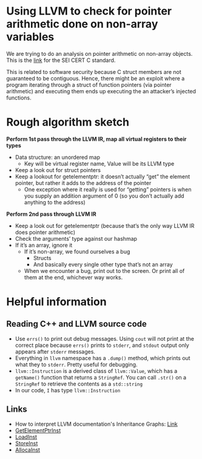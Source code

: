 # Using LLVM to check for pointer arithmetic done on non-array variables

We are trying to do an analysis on pointer arithmetic on non-array objects. This is the [link](https://www.securecoding.cert.org/confluence/display/c/ARR37-C.+Do+not+add+or+subtract+an+integer+to+a+pointer+to+a+non-array+object) for the SEI CERT C standard. 

This is related to software security because C struct members are not guaranteed to be contiguous. Hence, there might be an exploit where a program iterating through a struct of function pointers (via pointer arithmetic) and executing them ends up executing the an attacker’s injected functions.

# Rough algorithm sketch

**Perform 1st pass through the LLVM IR, map all virtual registers to their types**
* Data structure: an unordered map 
  * Key will be virtual register name, Value will be its LLVM type
* Keep a look out for struct pointers
* Keep a lookout for getelementptr: it doesn’t actually “get” the element pointer, but rather it adds to the address of the pointer
  * One exception where it really is used for “getting” pointers is when you supply an addition argument of 0 (so you don’t actually add anything to the address)

**Perform 2nd pass through LLVM IR**
* Keep a look out for getelementptr (because that’s the only way LLVM IR does pointer arithmetic)
* Check the arguments’ type against our hashmap
* If it’s an array, ignore it
  * If it’s non-array, we found ourselves a bug
    * Structs
    * And basically every single other type that’s not an array 
  * When we encounter a bug, print out to the screen. Or print all of them at the end, whichever way works.

# Helpful information

## Reading C++ and LLVM source code

* Use `errs()` to print out debug messages. Using `cout` will not print at the
correct place because `errs()` prints to `stderr`, and `stdout` output only appears
after `stderr` messages.
* Everything in `llvm` namespace has a `.dump()` method, which prints out what
they to `stderr`. Pretty useful for debugging.
* `llvm::Instruction` is a derived class of `llvm::Value`, which has a
`getName()` function that returns a `StringRef`. You can call `.str()` on a
`StringRef` to retrieve the contents as a `std::string`
* In our code, `I` has type `llvm::Instruction`

## Links
* How to interpret LLVM documentation's Inheritance Graphs: [Link](http://users.elis.ugent.be/~jvcleemp/LLVM-2.4-doxygen/graph_legend.html)
* [GetElementPtrInst](http://llvm.org/doxygen/classllvm_1_1GetElementPtrInst.html)
* [LoadInst](http://llvm.org/doxygen/classllvm_1_1LoadInst.html)
* [StoreInst](http://llvm.org/doxygen/classllvm_1_1StoreInst.html)
* [AllocaInst](http://llvm.org/doxygen/classllvm_1_1AllocaInst.html)
